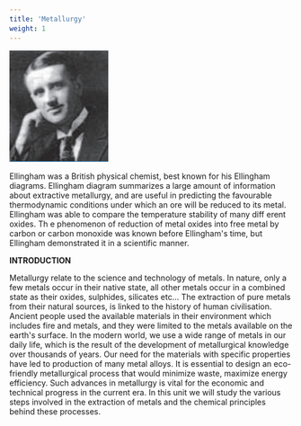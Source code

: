 ```yaml
---
title: 'Metallurgy'
weight: 1
---
```

![Harold Johann Thomas Ellingham (1897–1975)](johann.png)

Ellingham was a British physical chemist, best known for his Ellingham diagrams. Ellingham diagram summarizes a large amount of information about extractive metallurgy, and are useful in predicting the favourable thermodynamic conditions under which an ore will be reduced to its metal. Ellingham was able to compare the temperature stability of many diff erent oxides. Th e phenomenon of reduction of metal oxides into free metal by carbon or carbon monoxide was known before Ellingham's time, but Ellingham demonstrated it in a scientific manner.

**INTRODUCTION**

Metallurgy relate to the science and technology of metals. In nature, only a few metals occur in their native state, all other metals occur in a combined state as their oxides, sulphides, silicates etc... The extraction of pure metals from their natural sources, is linked to the history of human civilisation. Ancient people used the available materials in their environment which includes fire and metals, and they were limited to the metals available on the earth's surface. In the modern world, we use a wide range of metals in our daily life, which is the result of the development of metallurgical knowledge over thousands of years. Our need for the materials with specific properties have led to production of many metal alloys. It is essential to design an eco-friendly metallurgical process that would minimize waste, maximize energy efficiency. Such advances in metallurgy is vital for the economic and technical progress in the current era. In this unit we will study the various steps involved in the extraction of metals and the chemical principles behind these processes.
